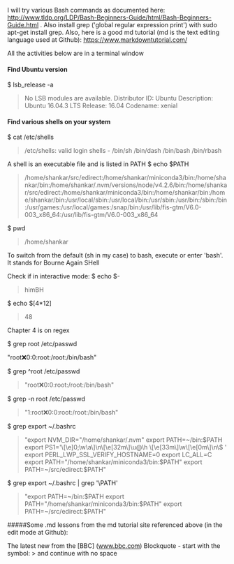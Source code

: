 I will try various Bash commands as documented here: http://www.tldp.org/LDP/Bash-Beginners-Guide/html/Bash-Beginners-Guide.html . 
Also install grep ('global regular expression print') with sudo apt-get install grep.
Also, here is a good md tutorial (md is the text editing language used at Github): https://www.markdowntutorial.com/

All the activities below are in a terminal window

#### Find Ubuntu version
$ lsb_release -a  
>No LSB modules are available.
Distributor ID:	Ubuntu
Description:	Ubuntu 16.04.3 LTS
Release:	16.04
Codename:	xenial

#### Find various shells on your system
$ cat /etc/shells  
>/etc/shells: valid login shells - 
/bin/sh
/bin/dash
/bin/bash
/bin/rbash

A shell is an executable file and is listed in PATH
$ echo $PATH   
>/home/shankar/src/edirect:/home/shankar/miniconda3/bin:/home/shankar/bin:/home/shankar/.nvm/versions/node/v4.2.6/bin:/home/shankar/src/edirect:/home/shankar/miniconda3/bin:/home/shankar/bin:/home/shankar/bin:/usr/local/sbin:/usr/local/bin:/usr/sbin:/usr/bin:/sbin:/bin:/usr/games:/usr/local/games:/snap/bin:/usr/lib/fis-gtm/V6.0-003_x86_64:/usr/lib/fis-gtm/V6.0-003_x86_64

$ pwd 
>/home/shankar

To switch from the default (sh in my case) to bash, execute or enter 'bash'. It stands for Bourne Again SHell

Check if in interactive mode:
$ echo $-
>himBH

$ echo $[4*12]
>48

Chapter 4 is on regex

$ grep root /etc/passwd

"root:x:0:0:root:/root:/bin/bash"

$ grep ^root /etc/passwd
>"root:x:0:0:root:/root:/bin/bash"

$ grep -n root /etc/passwd
>"1:root:x:0:0:root:/root:/bin/bash"

$ grep export ~/.bashrc
>"export NVM_DIR="/home/shankar/.nvm"
export PATH=~/bin:$PATH
export PS1='\[\e]0;\w\a\]\n\[\e[32m\]\u@\h \[\e[33m\]\w\[\e[0m\]\n\$ '
export PERL_LWP_SSL_VERIFY_HOSTNAME=0
export LC_ALL=C
export PATH="/home/shankar/miniconda3/bin:$PATH"
export PATH=~/src/edirect:$PATH"

$ grep export ~/.bashrc | grep '\PATH'
>"export PATH=~/bin:$PATH
export PATH="/home/shankar/miniconda3/bin:$PATH"
export PATH=~/src/edirect:$PATH"








#####Some .md lessons from the md tutorial site referenced above (in the edit mode at Github):

The latest new from the [BBC] (www.bbc.com)
Blockquote - start with the symbol: > and continue with no space


